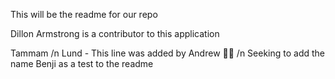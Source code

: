 This will be the readme for our repo






Dillon Armstrong is a contributor to this application

Tammam /n
Lund - This line was added by Andrew 👋🏻 /n
Seeking to add the name Benji as a test to the readme 



